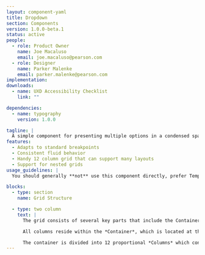 ```yaml
---
layout: component-yaml
title: Dropdown
section: Components
version: 1.0.0-beta.1
status: active
people:
  - role: Product Owner
    name: Joe Macaluso
    email: joe.macaluso@pearson.com
  - role: Designer
    name: Parker Malenke
    email: parker.malenke@pearson.com
implementation:
downloads:
  - name: UXD Accessibility Checklist
    link: ""

dependencies:
  - name: typography
    version: 1.0.0

tagline: |
  A simple component for presenting multiple options in a condensed space.
features:
  - Adapts to standard breakpoints
  - Consistent fluid behavior
  - Handy 12 column grid that can support many layouts
  - Support for nested grids
usage_guidelines: |
  You should generally **not** use this component directly, prefer Templates and Layouts in your designs.

blocks:
  - type: section
    name: Grid Structure

  - type: two column
    text: |
      The grid consists of several key parts that include the Container, Container Margins, Columns, and Gutters.

      All columns reside within the *Container*, which is located at the root level of a page. Depending on the breakpoint, the container will have *Container Margins* of various sizes. The container also has a maximum width property, beyond which only the container margins grow in size.

      The container is divided into 12 proportional *Columns* which contain actual content. These are separated by *Gutters* of a fixed size (which varies based on the breakpoint again).
---
```

